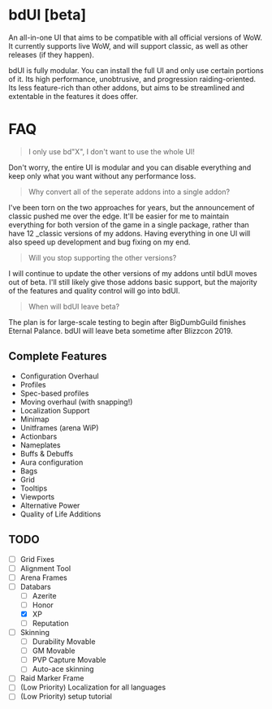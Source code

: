 # bdUI [beta]
An all-in-one UI that aims to be compatible with all official versions of WoW. It currently supports live WoW, and will support classic, as well as other releases (if they happen).

bdUI is fully modular. You can install the full UI and only use certain portions of it. Its high performance, unobtrusive, and progression raiding-oriented. Its less feature-rich than other addons, but aims to be streamlined and extentable in the features it does offer.

# FAQ
> I only use bd"X", I don't want to use the whole UI!

Don't worry, the entire UI is modular and you can disable everything and keep only what you want without any performance loss.

> Why convert all of the seperate addons into a single addon?

I've been torn on the two approaches for years, but the announcement of classic pushed me over the edge. It'll be easier for me to maintain everything for both version of the game in a single package, rather than have 12 \_classic versions of my addons. Having everything in one UI will also speed up development and bug fixing on my end.

> Will you stop supporting the other versions?

I will continue to update the other versions of my addons until bdUI moves out of beta. I'll still likely give those addons basic support, but the majority of the features and quality control will go into bdUI.

> When will bdUI leave beta?

The plan is for large-scale testing to begin after BigDumbGuild finishes Eternal Palance. bdUI will leave beta sometime after Blizzcon 2019.

## Complete Features
- Configuration Overhaul
- Profiles
- Spec-based profiles
- Moving overhaul (with snapping!)
- Localization Support
- Minimap
- Unitframes (arena WiP)
- Actionbars
- Nameplates
- Buffs & Debuffs
- Aura configuration
- Bags
- Grid
- Tooltips
- Viewports
- Alternative Power
- Quality of Life Additions

## TODO
- [ ] Grid Fixes
- [ ] Alignment Tool
- [ ] Arena Frames
- [ ] Databars
	- [ ] Azerite
	- [ ] Honor
	- [x] XP
	- [ ] Reputation
- [ ] Skinning
	- [ ] Durability Movable
	- [ ] GM Movable
	- [ ] PVP Capture Movable
	- [ ] Auto-ace skinning
- [ ] Raid Marker Frame
- [ ] \(Low Priority) Localization for all languages
- [ ] \(Low Priority) setup tutorial

